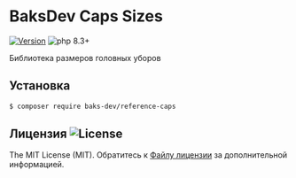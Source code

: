 # BaksDev Caps Sizes

[![Version](https://img.shields.io/badge/version-7.1.3-blue)](https://github.com/baks-dev/reference-caps/releases)
![php 8.3+](https://img.shields.io/badge/php-min%208.3-red.svg)



Библиотека размеров головных уборов

## Установка

``` bash
$ composer require baks-dev/reference-caps
```

## Лицензия ![License](https://img.shields.io/badge/MIT-green)

The MIT License (MIT). Обратитесь к [Файлу лицензии](LICENSE.md) за дополнительной информацией.

